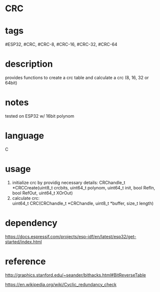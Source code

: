 # CRC
# tags 
#ESP32, #CRC, #CRC-8, #CRC-16, #CRC-32, #CRC-64

# description
provides functions to create a crc table and calculate a crc (8, 16, 32 or 64bit)

# notes
tested on ESP32 w/ 16bit polynom

# language
C

# usage
  1. initialize crc by providig necessary details: 
  CRChandle_t *CRCCreate(uint8_t crcbits, uint64_t polynom, uint64_t init, bool RefIn, bool RefOut, uint64_t XOrOut)
  2. calculate crc:  
  uint64_t CRC(CRChandle_t *CRChandle, uint8_t *buffer, size_t length)

# dependency
  https://docs.espressif.com/projects/esp-idf/en/latest/esp32/get-started/index.html

# reference
  http://graphics.stanford.edu/~seander/bithacks.html#BitReverseTable
  
  https://en.wikipedia.org/wiki/Cyclic_redundancy_check
